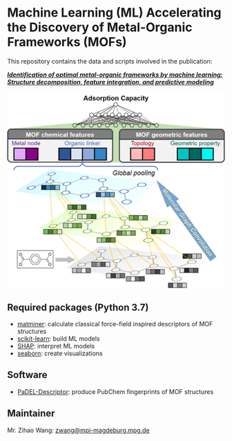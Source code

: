# Machine Learning (ML) Accelerating the Discovery of Metal-Organic Frameworks (MOFs)

This repository contains the data and scripts involved in the publication:

**_[Identification of optimal metal-organic frameworks by machine learning: Structure decomposition, feature integration, and predictive modeling](https://doi.org/10.1016/j.compchemeng.2022.107739)_**

<img src="https://github.com/zwang1995/ML-MOF/blob/main/ML-MOF.png" width="600">

## Required packages (Python 3.7)
* [matminer](https://matminer.readthedocs.io/en/latest/): calculate classical force-field inspired descriptors of MOF structures
* [scikit-learn](https://scikit-learn.org/stable/): build ML models
* [SHAP](https://shap.readthedocs.io/en/latest/index.html): interpret ML models
* [seaborn](https://seaborn.pydata.org/): create visualizations

## Software
* [PaDEL-Descriptor](http://www.yapcwsoft.com/dd/padeldescriptor/): produce PubChem fingerprints of MOF structures

## Maintainer
Mr. Zihao Wang: zwang@mpi-magdeburg.mpg.de
